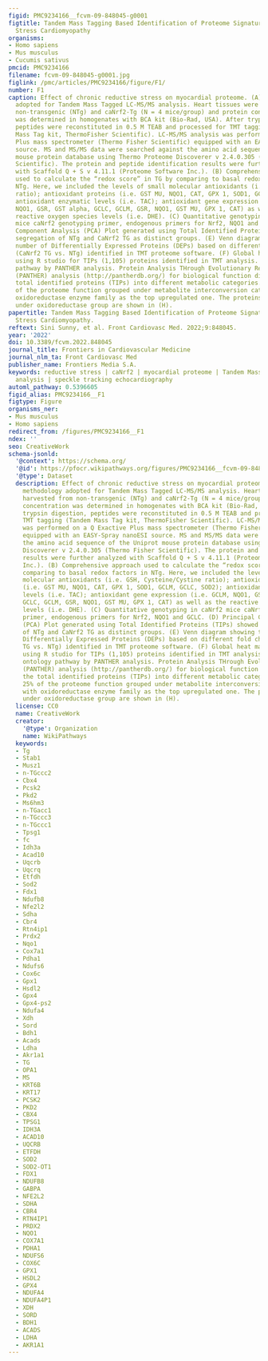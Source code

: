 ```yaml
---
figid: PMC9234166__fcvm-09-848045-g0001
figtitle: Tandem Mass Tagging Based Identification of Proteome Signatures for Reductive
  Stress Cardiomyopathy
organisms:
- Homo sapiens
- Mus musculus
- Cucumis sativus
pmcid: PMC9234166
filename: fcvm-09-848045-g0001.jpg
figlink: /pmc/articles/PMC9234166/figure/F1/
number: F1
caption: Effect of chronic reductive stress on myocardial proteome. (A) Overall methodology
  adopted for Tandem Mass Tagged LC-MS/MS analysis. Heart tissues were harvested from
  non-transgenic (NTg) and caNrf2-Tg (N = 4 mice/group) and protein concentration
  was determined in homogenates with BCA kit (Bio-Rad, USA). After trypsin digestion,
  peptides were reconstituted in 0.5 M TEAB and processed for TMT tagging (Tandem
  Mass Tag kit, ThermoFisher Scientific). LC-MS/MS analysis was performed on a Q Exactive
  Plus mass spectrometer (Thermo Fisher Scientific) equipped with an EASY-Spray nanoESI
  source. MS and MS/MS data were searched against the amino acid sequence of the Uniprot
  mouse protein database using Thermo Proteome Discoverer v 2.4.0.305 (Thermo Fisher
  Scientific). The protein and peptide identification results were further analyzed
  with Scaffold Q + S v 4.11.1 (Proteome Software Inc.). (B) Comprehensive approach
  used to calculate the “redox score” in TG by comparing to basal redox factors in
  NTg. Here, we included the levels of small molecular antioxidants (i.e. GSH, Cysteine/Cystine
  ratio); antioxidant proteins (i.e. GST MU, NQO1, CAT, GPX 1, SOD1, GCLM, GCLC, SOD2);
  antioxidant enzymatic levels (i.e. TAC); antioxidant gene expression (i.e. GCLM,
  NQO1, GSR, GST alpha, GCLC, GCLM, GSR, NQO1, GST MU, GPX 1, CAT) as well as the
  reactive oxygen species levels (i.e. DHE). (C) Quantitative genotyping in caNrf2
  mice caNrf2 genotyping primer, endogenous primers for Nrf2, NQO1 and GCLC. (D) Principal
  Component Analysis (PCA) Plot generated using Total Identified Proteins (TIPs) showed
  segregation of NTg and CaNrf2 TG as distinct groups. (E) Venn diagram showing the
  number of Differentially Expressed Proteins (DEPs) based on different fold change
  (CaNrf2 TG vs. NTg) identified in TMT proteome software. (F) Global heat map generated
  using R studio for TIPs (1,105) proteins identified in TMT analysis. (G) Gene ontology
  pathway by PANTHER analysis. Protein Analysis THrough Evolutionary Relationships
  (PANTHER) analysis (http://pantherdb.org/) for biological function distributed the
  total identified proteins (TIPs) into different metabolic categories. About 25%
  of the proteome function grouped under metabolite interconversion category, with
  oxidoreductase enzyme family as the top upregulated one. The proteins identified
  under oxidoreductase group are shown in (H).
papertitle: Tandem Mass Tagging Based Identification of Proteome Signatures for Reductive
  Stress Cardiomyopathy.
reftext: Sini Sunny, et al. Front Cardiovasc Med. 2022;9:848045.
year: '2022'
doi: 10.3389/fcvm.2022.848045
journal_title: Frontiers in Cardiovascular Medicine
journal_nlm_ta: Front Cardiovasc Med
publisher_name: Frontiers Media S.A.
keywords: reductive stress | caNrf2 | myocardial proteome | Tandem Mass Tag proteomic
  analysis | speckle tracking echocardiography
automl_pathway: 0.5396605
figid_alias: PMC9234166__F1
figtype: Figure
organisms_ner:
- Mus musculus
- Homo sapiens
redirect_from: /figures/PMC9234166__F1
ndex: ''
seo: CreativeWork
schema-jsonld:
  '@context': https://schema.org/
  '@id': https://pfocr.wikipathways.org/figures/PMC9234166__fcvm-09-848045-g0001.html
  '@type': Dataset
  description: Effect of chronic reductive stress on myocardial proteome. (A) Overall
    methodology adopted for Tandem Mass Tagged LC-MS/MS analysis. Heart tissues were
    harvested from non-transgenic (NTg) and caNrf2-Tg (N = 4 mice/group) and protein
    concentration was determined in homogenates with BCA kit (Bio-Rad, USA). After
    trypsin digestion, peptides were reconstituted in 0.5 M TEAB and processed for
    TMT tagging (Tandem Mass Tag kit, ThermoFisher Scientific). LC-MS/MS analysis
    was performed on a Q Exactive Plus mass spectrometer (Thermo Fisher Scientific)
    equipped with an EASY-Spray nanoESI source. MS and MS/MS data were searched against
    the amino acid sequence of the Uniprot mouse protein database using Thermo Proteome
    Discoverer v 2.4.0.305 (Thermo Fisher Scientific). The protein and peptide identification
    results were further analyzed with Scaffold Q + S v 4.11.1 (Proteome Software
    Inc.). (B) Comprehensive approach used to calculate the “redox score” in TG by
    comparing to basal redox factors in NTg. Here, we included the levels of small
    molecular antioxidants (i.e. GSH, Cysteine/Cystine ratio); antioxidant proteins
    (i.e. GST MU, NQO1, CAT, GPX 1, SOD1, GCLM, GCLC, SOD2); antioxidant enzymatic
    levels (i.e. TAC); antioxidant gene expression (i.e. GCLM, NQO1, GSR, GST alpha,
    GCLC, GCLM, GSR, NQO1, GST MU, GPX 1, CAT) as well as the reactive oxygen species
    levels (i.e. DHE). (C) Quantitative genotyping in caNrf2 mice caNrf2 genotyping
    primer, endogenous primers for Nrf2, NQO1 and GCLC. (D) Principal Component Analysis
    (PCA) Plot generated using Total Identified Proteins (TIPs) showed segregation
    of NTg and CaNrf2 TG as distinct groups. (E) Venn diagram showing the number of
    Differentially Expressed Proteins (DEPs) based on different fold change (CaNrf2
    TG vs. NTg) identified in TMT proteome software. (F) Global heat map generated
    using R studio for TIPs (1,105) proteins identified in TMT analysis. (G) Gene
    ontology pathway by PANTHER analysis. Protein Analysis THrough Evolutionary Relationships
    (PANTHER) analysis (http://pantherdb.org/) for biological function distributed
    the total identified proteins (TIPs) into different metabolic categories. About
    25% of the proteome function grouped under metabolite interconversion category,
    with oxidoreductase enzyme family as the top upregulated one. The proteins identified
    under oxidoreductase group are shown in (H).
  license: CC0
  name: CreativeWork
  creator:
    '@type': Organization
    name: WikiPathways
  keywords:
  - Tg
  - Stab1
  - Musz1
  - n-TGccc2
  - Cbx4
  - Pcsk2
  - Pkd2
  - Ms6hm3
  - n-TGacc1
  - n-TGccc3
  - n-TGccc1
  - Tpsg1
  - fc
  - Idh3a
  - Acad10
  - Uqcrb
  - Uqcrq
  - Etfdh
  - Sod2
  - Fdx1
  - Ndufb8
  - Nfe2l2
  - Sdha
  - Cbr4
  - Rtn4ip1
  - Prdx2
  - Nqo1
  - Cox7a1
  - Pdha1
  - Ndufs6
  - Cox6c
  - Gpx1
  - Hsdl2
  - Gpx4
  - Gpx4-ps2
  - Ndufa4
  - Xdh
  - Sord
  - Bdh1
  - Acads
  - Ldha
  - Akr1a1
  - TG
  - OPA1
  - MS
  - KRT6B
  - KRT17
  - PCSK2
  - PKD2
  - CBX4
  - TPSG1
  - IDH3A
  - ACAD10
  - UQCRB
  - ETFDH
  - SOD2
  - SOD2-OT1
  - FDX1
  - NDUFB8
  - GABPA
  - NFE2L2
  - SDHA
  - CBR4
  - RTN4IP1
  - PRDX2
  - NQO1
  - COX7A1
  - PDHA1
  - NDUFS6
  - COX6C
  - GPX1
  - HSDL2
  - GPX4
  - NDUFA4
  - NDUFA4P1
  - XDH
  - SORD
  - BDH1
  - ACADS
  - LDHA
  - AKR1A1
---
```


